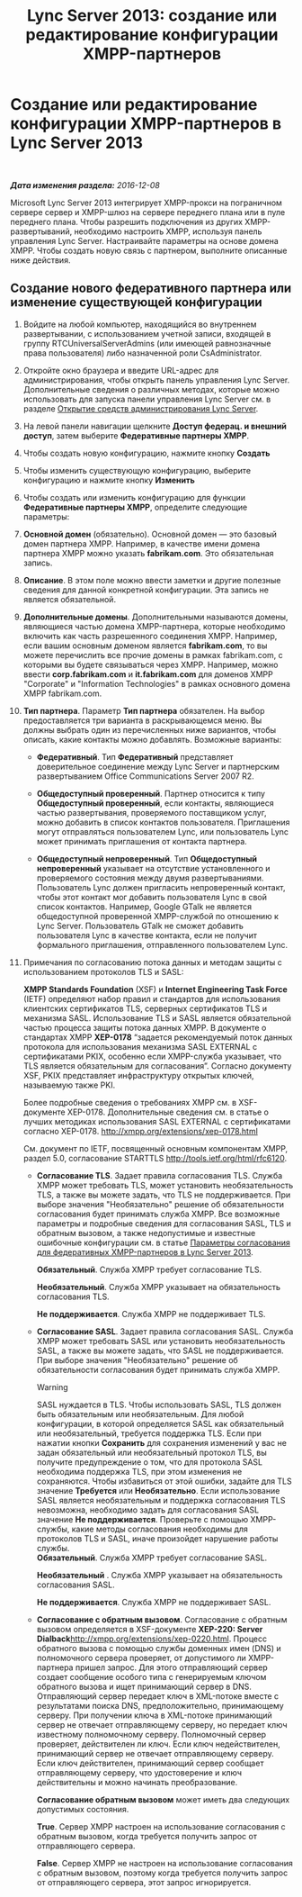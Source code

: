 ﻿---
title: 'Lync Server 2013: создание или редактирование конфигурации XMPP-партнеров'
TOCTitle: Создание или редактирование конфигурации XMPP-партнеров
ms:assetid: 362dbe5e-8ee9-4aba-8c26-5907312b4a60
ms:mtpsurl: https://technet.microsoft.com/ru-ru/library/JJ552447(v=OCS.15)
ms:contentKeyID: 49309418
ms.date: 12/10/2016
mtps_version: v=OCS.15
ms.translationtype: HT
---

# Создание или редактирование конфигурации XMPP-партнеров в Lync Server 2013

 

_**Дата изменения раздела:** 2016-12-08_

Microsoft Lync Server 2013 интегрирует XMPP-прокси на пограничном сервере сервер и XMPP-шлюз на сервере переднего плана или в пуле переднего плана. Чтобы разрешить подключения из других XMPP-развертываний, необходимо настроить XMPP, используя панель управления Lync Server. Настраивайте параметры на основе домена XMPP. Чтобы создать новую связь с партнером, выполните описанные ниже действия.

## Создание нового федеративного партнера или изменение существующей конфигурации

1.  Войдите на любой компьютер, находящийся во внутреннем развертывании, с использованием учетной записи, входящей в группу RTCUniversalServerAdmins (или имеющей равнозначные права пользователя) либо назначенной роли CsAdministrator.

2.  Откройте окно браузера и введите URL-адрес для администрирования, чтобы открыть панель управления Lync Server. Дополнительные сведения о различных методах, которые можно использовать для запуска панели управления Lync Server см. в разделе [Открытие средств администрирования Lync Server](lync-server-2013-open-lync-server-administrative-tools.md).

3.  На левой панели навигации щелкните **Доступ федерац. и внешний доступ**, затем выберите **Федеративные партнеры XMPP**.

4.  Чтобы создать новую конфигурацию, нажмите кнопку **Создать**

5.  Чтобы изменить существующую конфигурацию, выберите конфигурацию и нажмите кнопку **Изменить**

6.  Чтобы создать или изменить конфигурацию для функции **Федеративные партнеры XMPP**, определите следующие параметры:

7.  **Основной домен** (обязательно). Основной домен — это базовый домен партнера XMPP. Например, в качестве имени домена партнера XMPP можно указать **fabrikam.com**. Это обязательная запись.

8.  **Описание**. В этом поле можно ввести заметки и другие полезные сведения для данной конкретной конфигурации. Эта запись не является обязательной.

9.  **Дополнительные домены**. Дополнительными называются домены, являющиеся частью домена XMPP-партнера, которые необходимо включить как часть разрешенного соединения XMPP. Например, если вашим основным доменом является **fabrikam.com**, то вы можете перечислить все прочие домены в рамках fabrikam.com, с которыми вы будете связываться через XMPP. Например, можно ввести **corp.fabrikam.com** и **it.fabrikam.com** для доменов XMPP "Corporate" и "Information Technologies" в рамках основного домена XMPP fabrikam.com.

10. **Тип партнера**. Параметр **Тип партнера** обязателен. На выбор предоставляется три варианта в раскрывающемся меню. Вы должны выбрать один из перечисленных ниже вариантов, чтобы описать, какие контакты можно добавлять. Возможные варианты:
    
      - **Федеративный**. Тип **Федеративный** представляет доверительное соединение между Lync Server и партнерским развертыванием Office Communications Server 2007 R2.
    
      - **Общедоступный проверенный**. Партнер относится к типу **Общедоступный проверенный**, если контакты, являющиеся частью развертывания, проверяемого поставщиком услуг, можно добавить в список контактов пользователя. Приглашения могут отправляться пользователем Lync, или пользователь Lync может принимать приглашения от контакта партнера.
    
      - **Общедоступный непроверенный**. Тип **Общедоступный непроверенный** указывает на отсутствие установленного и проверяемого состояния между двумя развертываниями. Пользователь Lync должен пригласить непроверенный контакт, чтобы этот контакт мог добавить пользователя Lync в свой список контактов. Например, Google GTalk не является общедоступной проверенной XMPP-службой по отношению к Lync Server. Пользователь GTalk не сможет добавить пользователя Lync в качестве контакта, если не получит формального приглашения, отправленного пользователем Lync.

11. Примечания по согласованию потока данных и методам защиты с использованием протоколов TLS и SASL:
    
    **XMPP Standards Foundation** (XSF) и **Internet Engineering Task Force** (IETF) определяют набор правил и стандартов для использования клиентских сертификатов TLS, серверных сертификатов TLS и механизма SASL. Использование TLS и SASL является обязательной частью процесса защиты потока данных XMPP. В документе о стандартах XMPP **XEP-0178** “задается рекомендуемый поток данных протокола для использования механизма SASL EXTERNAL с сертификатами PKIX, особенно если XMPP-служба указывает, что TLS является обязательным для согласования”. Согласно документу XSF, PKIX представляет инфраструктуру открытых ключей, называемую также PKI.
    
    Более подробные сведения о требованиях XMPP см. в XSF-документе XEP-0178. Дополнительные сведения см. в статье о лучших методиках использования SASL EXTERNAL с сертификатами согласно XEP-0178. <http://xmpp.org/extensions/xep-0178.html>
    
    См. документ по IETF, посвященный основным компонентам XMPP, раздел 5.0, согласование STARTTLS <http://tools.ietf.org/html/rfc6120>.
    
      - **Согласование TLS**. Задает правила согласования TLS. Служба XMPP может требовать TLS, может установить необязательность TLS, а также вы можете задать, что TLS не поддерживается. При выборе значения "Необязательно" решение об обязательности согласования будет принимать служба XMPP. Все возможные параметры и подробные сведения для согласования SASL, TLS и обратным вызовом, а также недопустимые и известные ошибочные конфигурации см. в статье [Параметры согласования для федеративных XMPP-партнеров в Lync Server 2013](lync-server-2013-negotiation-settings-for-xmpp-federated-partners.md).
        
           **Обязательный**. Служба XMPP требует согласование TLS.
        
           **Необязательный**. Служба XMPP указывает на обязательность согласования TLS.
        
           **Не поддерживается**. Служба XMPP не поддерживает TLS.
    
      - **Согласование SASL**. Задает правила согласования SASL. Служба XMPP может требовать SASL или установить необязательность SASL, а также вы можете задать, что SASL не поддерживается. При выборе значения "Необязательно" решение об обязательности согласования будет принимать служба XMPP.
        
        > [!WARNING]  
        > SASL нуждается в TLS. Чтобы использовать SASL, TLS должен быть обязательным или необязательным. Для любой конфигурации, в которой определяется SASL как обязательный или необязательный, требуется поддержка TLS. Если при нажатии кнопки <strong>Сохранить</strong> для сохранения изменений у вас не задан обязательный или необязательный протокол TLS, вы получите предупреждение о том, что для протокола SASL необходима поддержка TLS, при этом изменения не сохраняются. Чтобы избавиться от этой ошибки, задайте для TLS значение <strong>Требуется</strong> или <strong>Необязательно</strong>. Если использование SASL является необязательным и поддержка согласования TLS невозможна, необходимо задать для согласования SASL значение <strong>Не поддерживается</strong>. Проверьте с помощью XMPP-службы, какие методы согласования необходимы для протоколов TLS и SASL, иначе произойдет нарушение работы службы.        
           **Обязательный**. Служба XMPP требует согласование SASL.
        
           **Необязательный** . Служба XMPP указывает на обязательность согласования SASL.
        
           **Не поддерживается**. Служба XMPP не поддерживает SASL.
    
      - **Согласование с обратным вызовом**. Согласование с обратным вызовом определяется в XSF-документе **XEP-220: Server Dialback**<http://xmpp.org/extensions/xep-0220.html>. Процесс обратного вызова с помощью службы доменных имен (DNS) и полномочного сервера проверяет, от допустимого ли XMPP-партнера пришел запрос. Для этого отправляющий сервер создает сообщение особого типа с генерируемым ключом обратного вызова и ищет принимающий сервер в DNS. Отправляющий сервер передает ключ в XML-потоке вместе с результатами поиска DNS, предположительно, принимающему серверу. При получении ключа в XML-потоке принимающий сервер не отвечает отправляющему серверу, но передает ключ известному полномочному серверу. Полномочный сервер проверяет, действителен ли ключ. Если ключ недействителен, принимающий сервер не отвечает отправляющему серверу. Если ключ действителен, принимающий сервер сообщает отправляющему серверу, что удостоверение и ключ действительны и можно начинать преобразование.
        
        **Согласование обратным вызовом** может иметь два следующих допустимых состояния.
        
           **True**. Сервер XMPP настроен на использование согласования с обратным вызовом, когда требуется получить запрос от отправляющего сервера.
        
           **False**. Сервер XMPP не настроен на использование согласования с обратным вызовом, поэтому когда требуется получить запрос от отправляющего сервера, этот запрос игнорируется.

